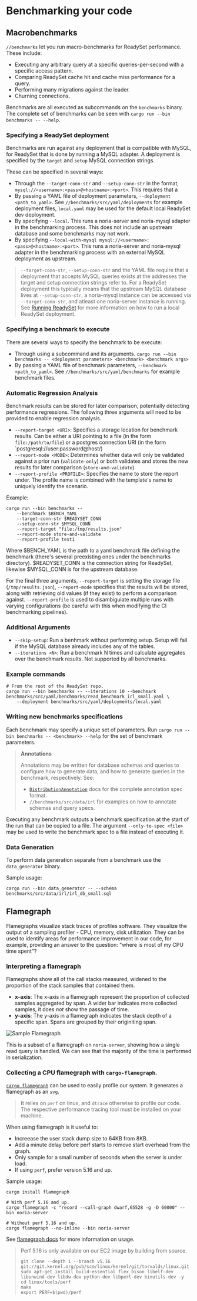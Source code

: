 # Benchmarking your code

## Macrobenchmarks

`//benchmarks` let you run macro-benchmarks for ReadySet performance. These include:
  * Executing any arbitrary query at a specific queries-per-second with a specific access pattern.
  * Comparing ReadySet cache hit and cache miss performance for a query.
  * Performing many migrations against the leader.
  * Churning connections.

Benchmarks are all executed as subcommands on the `benchmarks` binary.
The complete set of benchmarks can be seen with `cargo run --bin benchmarks -- --help`.

### Specifying a ReadySet deployment

Benchmarks are run against any deployment that is compatible with MySQL,
for ReadySet that is done by running a MySQL adapter. A deployment is
specified by the `target` and `setup` MySQL connection strings.

These can be specified in several ways:
 * Through the `--target-conn-str` and `--setup-conn-str` in the format,
   `mysql://<username>:<pass>@<hostname>:<port>`. This requires that a
 * By passing a YAML file of deployment parameters, `--deployment
   <path_to_yaml>`. See `//benchmarks/src/yaml/deployments` for
   example deployment files, `local.yaml` may be used for the default
   local ReadySet dev deployment.
 * By specifying `--local`. This runs a noria-server and noria-mysql
   adapter in the benchmarking process. This does not include an
   upstream database and some benchmarks may not work.
 * By specifying `--local-with-mysql mysql://<username>:<pass>@<hostname>:<port>`.
   This runs a noria-server and noria-mysql adapter in the benchmarking
   process with an external MySQL deployment as upstream.

> `--target-conn-str`, `--setup-conn-str` and the YAML file require that
> a deployment that accepts MySQL queries exists at the addresses the 
> target and setup connection strings refer to. For a ReadySet
> deployment this typically means that the upstream MySQL database lives
> at `--setup-conn-str`, a noria-mysql instance can be accessed via
> `--target-conn-str`, and atleast one noria-server instance is running.
> See [Running ReadySet](./running-readyset.md) for more information on
> how to run a local ReadySet deployment.

### Specifying a benchmark to execute
There are several ways to specify the benchmark to be execute:
 * Through using a subcommand and its arguments. `cargo run --bin
   benchmarks -- <deployment parameters> <benchmark> <benchmark args>`
 * By passing a YAML file of benchmark parameters, `--benchmark
   <path_to_yaml>`. See `//benchmarks/src/yaml/benchmarks` for
   example benchmark files. 

### Automatic Regression Analysis

Benchmark results can be stored for later comparison, potentially
detecting performance regressions. The following three arguments
will need to be provided to enable regression analysis.

 * `--report-target <URI>`: Specifies a storage location for benchmark results. Can be either a URI
                            pointing to a file (in the form `file:/path/to/file`) or a postgres
                            connection URI (in the form `postgresql://user:password@host/)
 * `--report-mode <MODE>`: Determines whether data will only be validated against a prior run
                           (`validate-only`) or both validates and stores the new results for later
                           comparison (`store-and-validate`).
 * `--report-profile <PROFILE>`: Specifies the name to store the report under. The profile name is
                                 combined with the template's name to uniquely identify the scenario.

Example:
```
cargo run --bin benchmarks --
    --benchmark $BENCH_YAML
    --target-conn-str $READYSET_CONN
    --setup-conn-str $MYSQL_CONN
    --report-target "file:/tmp/results.json"
    --report-mode store-and-validate
    --report-profile test1
```
Where $BENCH_YAML is the path to a yaml benchmark file defining the
benchmark (there's several preexisting ones under the benchmarks
directory). $READYSET_CONN is the connection string for ReadySet,
likewise $MYSQL_CONN is for the upstream database.

For the final three arguments, `--report-target` is setting the storage
file (`/tmp/results.json`), `--report-mode` specifies that the results
will be stored, along with retrieving old values (if they exist) to
perform a comparison against. `--report-profile` is used to disambiguiate
multiple runs with varying configurations (be careful with this when
modifying the CI benchmarking pipelines).

### Additional Arguments 
 * `--skip-setup`: Run a benhmark without performing setup. Setup will fail if the MySQL database
                   already includes any of the tables.
 * `--iterations <N>`: Run a benchmark N times and calculate aggregates over the benchmark results.
                       Not supported by all benchmarks.

<!-- TODO(justin): Add more useful examples -->
### Example commands
```
# From the root of the ReadySet repo.
cargo run --bin benchmarks -- --iterations 10 --benchmark benchmarks/src/yaml/benchmarks/read_benchmark_irl_small.yaml \
    --deployment benchmarks/src/yaml/deployments/local.yaml
```

### Writing new benchmarks specifications
Each benchmark may specify a unique set of parameters. Run `cargo run --bin benchmarks -- <benchmark> --help`
for the set of benchmark parameters.

> <b>Annotations</b>
>
> Annotations may be written for database schemas and queries to configure how to generate data,
> and how to generate queries in the benchmark, respectively. See:
>  * [`DistributionAnnotation`][] docs for the complete annotation spec format.
>  * `//benchmarks/src/data/irl` for examples on how to annotate schemas and query specs.

Executing any benchmark outputs a benchmark specification at the start of the run that can be copied to
a file. The argument `--only-to-spec <file>` may be used to write the benchmark spec to a file instead
of executing it.

[`DistributionAnnotation`]: http://docs/rustdoc/query_generator/struct.DistributionAnnotation.html

### Data Generation

To perform data generation separate from a benchmark use the `data_generator` binary.

Sample usage:
```
cargo run --bin data_generator -- --schema benchmarks/src/data/irl/irl_db_small.sql
```

## Flamegraph

Flamegraphs visualize stack traces of profiles software. They visualize
the output of a sampling profiler - CPU, memory, disk utilization. They
can be used to identify areas for performance improvement in our code,
for example, providing an answer to the question: "where is most of my
CPU time spent"?

### Interpreting a flamegraph
Flamegraphs show all of the call stacks measured, widened to the
proportion of the stack samples that contained them. 
    
  - **x-axis**: The x-axis in a flamegraph represent the proportion of
    collected samples aggregated by span. A wider bar indicates more
    collected samples, it does *not* show the passage of time.
  - **y-axis**: The y-axis in a flamegraph indicates the stack depth of
    a specific span. Spans are grouped by their originiting span.

![Sample Flamegraph](./images/flamegraph-example.png)

This is a subset of a flamegraph on `noria-server`, showing how a single
read query is handled. We can see that the majority of the time is
performed in serialization.

### Collecting a CPU flamegraph with `cargo-flamegraph`.

[`cargo flamegraph`](https://github.com/flamegraph-rs/flamegraph) can be
used  to easily profile our system. It generates a flamegraph as an
`svg`. 

> It relies on `perf` on linux, and `dtrace` otherwise to profile our 
> code. The respective performance tracing tool must be installed on
> your machine.

When using flamegraph is it useful to:
  * Increease the user stack dump size to 64KB from 8KB.
  * Add a minute delay before perf starts to remove start overhead from
    the graph.
  * Only sample for a small number of seconds when the server is under
    load.
  * If using `perf`, prefer version 5.16 and up.

Sample usage:
```
cargo install flamegraph

# With perf 5.16 and up.
cargo flamegraph -c "record --call-graph dwarf,65528 -g -D 60000" --bin noria-server

# Without perf 5.16 and up.
cargo flamegraph --no-inline --bin noria-server
```

See [flamegraph docs](https://github.com/flamegraph-rs/flamegraph) for 
more information on usage.

> Perf 5.16 is only available on our EC2 image by building from source.
> ```
> git clone --depth 1 --branch v5.16 git://git.kernel.org/pub/scm/linux/kernel/git/torvalds/linux.git
> sudo apt-get install build-essential flex bison libelf-dev libunwind-dev libdw-dev python-dev libperl-dev binutils-dev -y
> cd linux/tools/perf
> make
> export PERF=$(pwd)/perf
> ```













<!-- TODO: Microbenchmark information. -->
